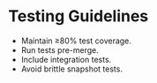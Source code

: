 # Testing Guidelines

- Maintain ≥80% test coverage.
- Run tests pre-merge.
- Include integration tests.
- Avoid brittle snapshot tests.
